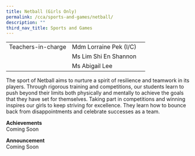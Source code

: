 ```yaml
---
title: Netball (Girls Only)
permalink: /cca/sports-and-games/netball/
description: ""
third_nav_title: Sports and Games
---
```

|  	|  	|  	|			
|---	|---	|---	|			
|  	Teachers-in-charge 	|  	Mdm Lorraine Pek (I/C)	|  		|  
|  		|  	Ms Lim Shi En Shannon	|  		|  
|  		|  	Ms Abigail Lee	|  		|  


The sport of Netball aims to nurture a spirit of resilience and teamwork in its players. Through rigorous training and competitions, our students learn to push beyond their limits both physically and mentally to achieve the goals that they have set for themselves. Taking part in competitions and winning inspires our girls to keep striving for excellence. They learn how to bounce back from disappointments and celebrate successes as a team. 

**Achievements**
<br>Coming Soon

**Announcement** 
<br>Coming Soon